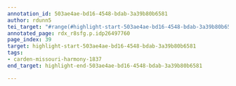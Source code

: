 ```yaml
---
annotation_id: 503ae4ae-bd16-4548-bdab-3a39b80b6581
author: rdunn5
tei_target: "#range(#highlight-start-503ae4ae-bd16-4548-bdab-3a39b80b6581, #highlight-end-503ae4ae-bd16-4548-bdab-3a39b80b6581)"
annotated_page: rdx_r8sfg.p.idp26497760
page_index: 39
target: highlight-start-503ae4ae-bd16-4548-bdab-3a39b80b6581
tags:
- carden-missouri-harmony-1837
end_target: highlight-end-503ae4ae-bd16-4548-bdab-3a39b80b6581

---
```

